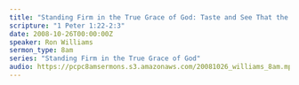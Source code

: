 ```yaml
---
title: "Standing Firm in the True Grace of God: Taste and See That the Lord Is Good"
scripture: "1 Peter 1:22-2:3"
date: 2008-10-26T00:00:00Z
speaker: Ron Williams
sermon_type: 8am
series: "Standing Firm in the True Grace of God"
audio: https://pcpc8amsermons.s3.amazonaws.com/20081026_williams_8am.mp3 
---
```



